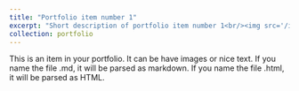 ```yaml
---
title: "Portfolio item number 1"
excerpt: "Short description of portfolio item number 1<br/><img src='/images/hunan1.jpg' style='max-width: 400px;'>"
collection: portfolio
---
```


This is an item in your portfolio. It can be have images or nice text. If you name the file .md, it will be parsed as markdown. If you name the file .html, it will be parsed as HTML. 
